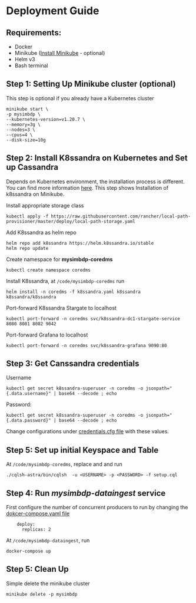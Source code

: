# Deployment Guide

## Requirements:
- Docker
- Minikube ([Install Minikube](https://minikube.sigs.k8s.io/docs/start/) - optional)
- Helm v3
- Bash terminal

## Step 1: Setting Up Minikube cluster (optional)

This step is optional if you already have a Kubernetes cluster

```
minikube start \
-p mysimbdp \
--kubernetes-version=v1.20.7 \
--memory=3g \
--nodes=3 \
--cpus=4 \
--disk-size=10g
```

## Step 2: Install K8ssandra on Kubernetes and Set up Cassandra

Depends on Kubernetes environment, the installation process is different. You can find more information [here](https://k8ssandra.io/get-started/).
This step shows Installation of k8ssandra on Minikube.

Install appropriate storage class

```
kubectl apply -f https://raw.githubusercontent.com/rancher/local-path-provisioner/master/deploy/local-path-storage.yaml
```

Add K8ssandra as helm repo
```
helm repo add k8ssandra https://helm.k8ssandra.io/stable
helm repo update
```

Create namespace for **mysimbdp-coredms**
```
kubectl create namespace coredms
```

Install K8ssandra, at `/code/mysimbdp-coredms` run
```
helm install -n coredms -f k8ssandra.yaml k8ssandra k8ssandra/k8ssandra
```

Port-forward K8ssandra Stargate to localhost
```
kubectl port-forward -n coredms svc/k8ssandra-dc1-stargate-service 8080 8081 8082 9042
```

Port-forward Grafana to localhost
```
kubectl port-forward -n coredms svc/k8ssandra-grafana 9090:80
```

## Step 3: Get Canssandra credentials

Username
```
kubectl get secret k8ssandra-superuser -n coredms -o jsonpath="{.data.username}" | base64 --decode ; echo
```


Password:
```
kubectl get secret k8ssandra-superuser -n coredms -o jsonpath="{.data.password}" | base64 --decode ; echo
```

Change configurations under [credentials.cfg file](/code/mysimbdp-dataingest/credentials.cfg) with these values.

## Step 5: Set up initial Keyspace and Table

At `/code/mysimbdp-coredms`, replace <USERNAME> and <PASSWORD> and run

```
./cqlsh-astra/bin/cqlsh  -u <USERNAME> -p <PASSWORD> -f setup.cql
```

## Step 4: Run *mysimbdp-dataingest* service

First configure the number of concurrent producers to run by changing the [dokcer-compose.yaml file](/code/mysimbdp-dataingest/docker-compose.yaml)

```
    deploy:
      replicas: 2
```

At `/code/mysimbdp-dataingest`, run
```
docker-compose up
```

## Step 5: Clean Up

Simple delete the minikube cluster

```
minikube delete -p mysimbdp
```